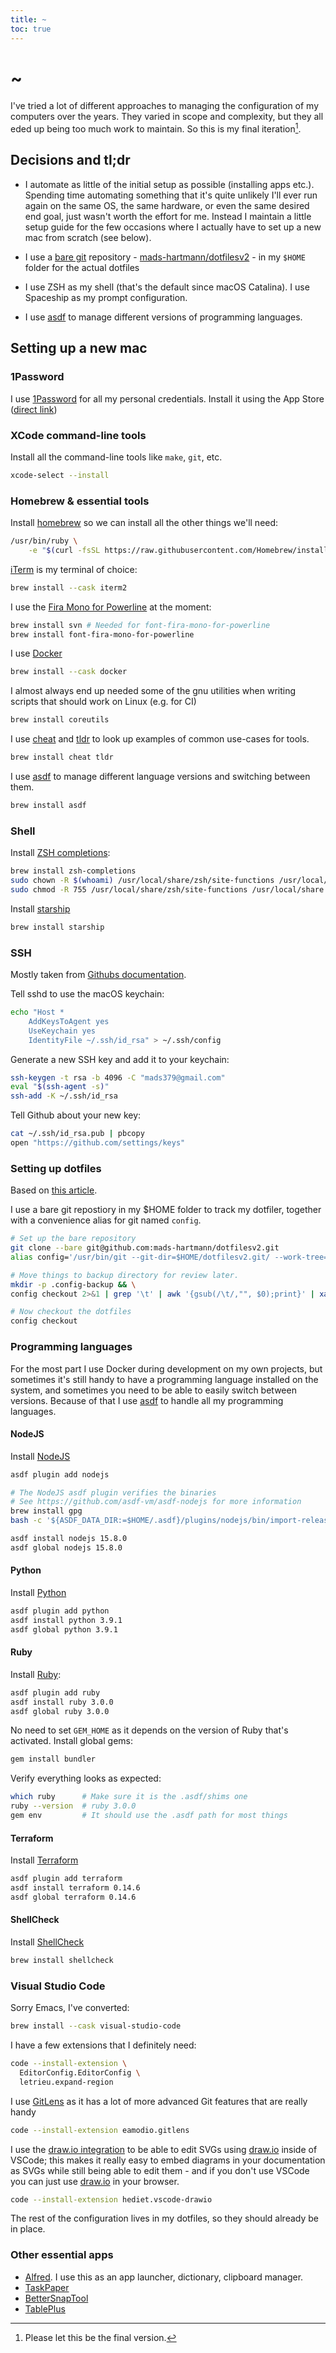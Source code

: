 ```yaml
---
title: ~
toc: true
---
```


# ~

I've tried a lot of different approaches to managing the configuration of my computers over the years. They varied in scope and complexity, but they all eded up being too much work to maintain. So this is my final iteration[^1].

## Decisions and tl;dr

- I automate as little of the initial setup as possible (installing apps etc.). Spending time automating something that it's quite unlikely I'll ever run again on the same OS, the same hardware, or even the same desired end goal, just wasn't worth the effort for me. Instead I maintain a little setup guide for the few occasions where I actually have to set up a new mac from scratch (see below).

- I use a [bare git](https://git-scm.com/docs/git-clone#Documentation/git-clone.txt---bare) repository - [mads-hartmann/dotfilesv2](https://github.com/mads-hartmann/dotfilesv2) - in my `$HOME` folder for the actual dotfiles 

- I use ZSH as my shell (that's the default since macOS Catalina). I use Spaceship as my prompt configuration.

- I use [asdf] to manage different versions of programming languages.

## Setting up a new mac

### 1Password

I use [1Password](https://1password.com) for all my personal credentials. Install it using the App Store ([direct link](https://apps.apple.com/dk/app/1password-7-password-manager/id1333542190?mt=12))

### XCode command-line tools

Install all the command-line tools like `make`, `git`, etc.

```sh
xcode-select --install
```

### Homebrew & essential tools

Install [homebrew](https://brew.sh) so we can install all the other things we'll need:

```sh
/usr/bin/ruby \
    -e "$(curl -fsSL https://raw.githubusercontent.com/Homebrew/install/master/install)"
```

[iTerm](https://iterm2.com) is my terminal of choice:

```sh
brew install --cask iterm2
```

I use the [Fira Mono for Powerline](https://github.com/powerline/fonts) at the moment:

```sh
brew install svn # Needed for font-fira-mono-for-powerline
brew install font-fira-mono-for-powerline
```

I use [Docker](https://www.docker.com)

```sh
brew install --cask docker
```

I almost always end up needed some of the gnu utilities when writing scripts that should work on Linux (e.g. for CI)

```sh
brew install coreutils
```

I use [cheat](https://github.com/chubin/cheat.sh) and [tldr](https://github.com/tldr-pages/tldr) to look up examples of common use-cases for tools.

```sh
brew install cheat tldr
```

I use [asdf] to manage different language versions and switching between them.

```sh
brew install asdf
```

### Shell

Install [ZSH completions](https://github.com/zsh-users/zsh-completions):

```sh
brew install zsh-completions
sudo chown -R $(whoami) /usr/local/share/zsh/site-functions /usr/local/share /usr/local/share/zsh
sudo chmod -R 755 /usr/local/share/zsh/site-functions /usr/local/share /usr/local/share/zsh
```

Install [starship](http://starship.rs)

```sh
brew install starship 
```

### SSH

Mostly taken from [Githubs documentation](https://help.github.com/en/articles/generating-a-new-ssh-key-and-adding-it-to-the-ssh-agent).

Tell sshd to use the macOS keychain:

```sh
echo "Host *
    AddKeysToAgent yes
    UseKeychain yes
    IdentityFile ~/.ssh/id_rsa" > ~/.ssh/config
```

Generate a new SSH key and add it to your keychain:

```sh
ssh-keygen -t rsa -b 4096 -C "mads379@gmail.com"
eval "$(ssh-agent -s)"
ssh-add -K ~/.ssh/id_rsa
```

Tell Github about your new key:

```sh
cat ~/.ssh/id_rsa.pub | pbcopy
open "https://github.com/settings/keys"
```

### Setting up dotfiles

Based on [this article](https://www.atlassian.com/git/tutorials/dotfiles).

I use a bare git repostiory in my $HOME folder to track my dotfiler, together with a convenience alias for git named `config`.

```sh
# Set up the bare repository
git clone --bare git@github.com:mads-hartmann/dotfilesv2.git
alias config='/usr/bin/git --git-dir=$HOME/dotfilesv2.git/ --work-tree=$HOME'

# Move things to backup directory for review later.
mkdir -p .config-backup && \
config checkout 2>&1 | grep '\t' | awk '{gsub(/\t/,"", $0);print}' | xargs -I{} sh -c 'mkdir -p ".config-backup/$(dirname "{}")" && mv "{}" ".config-backup/{}"'

# Now checkout the dotfiles
config checkout
```

### Programming languages

For the most part I use Docker during development on my own projects, but sometimes it's still handy to have a programming language installed on the system, and sometimes you need to be able to easily switch between versions. Because of that I use [asdf](https://asdf-vm.com) to handle all my programming languages.

#### NodeJS

Install [NodeJS](https://nodejs.org/en/)

```sh
asdf plugin add nodejs

# The NodeJS asdf plugin verifies the binaries
# See https://github.com/asdf-vm/asdf-nodejs for more information
brew install gpg
bash -c '${ASDF_DATA_DIR:=$HOME/.asdf}/plugins/nodejs/bin/import-release-team-keyring'

asdf install nodejs 15.8.0
asdf global nodejs 15.8.0
```

#### Python

Install [Python](https://www.python.org)

```sh
asdf plugin add python
asdf install python 3.9.1
asdf global python 3.9.1
```

#### Ruby

Install [Ruby](https://www.ruby-lang.org/en/):

```sh
asdf plugin add ruby
asdf install ruby 3.0.0
asdf global ruby 3.0.0
```

No need to set `GEM_HOME` as it depends on the version of Ruby that's activated. Install global gems:

```sh
gem install bundler
```

Verify everything looks as expected:

```sh
which ruby      # Make sure it is the .asdf/shims one
ruby --version  # ruby 3.0.0
gem env         # It should use the .asdf path for most things
```

#### Terraform

Install [Terraform](https://www.terraform.io)

```sh
asdf plugin add terraform
asdf install terraform 0.14.6
asdf global terraform 0.14.6
```

#### ShellCheck

Install [ShellCheck](https://www.shellcheck.net)

```sh
brew install shellcheck
```

### Visual Studio Code

Sorry Emacs, I've converted:

```sh
brew install --cask visual-studio-code
```

I have a few extensions that I definitely need:

```sh
code --install-extension \
  EditorConfig.EditorConfig \
  letrieu.expand-region
```

I use [GitLens](https://marketplace.visualstudio.com/items?itemName=eamodio.gitlens) as it has a lot of more advanced Git features that are really handy

```sh
code --install-extension eamodio.gitlens
```

I use the [draw.io integration](https://marketplace.visualstudio.com/items?itemName=hediet.vscode-drawio) to be able to edit SVGs using [draw.io](https://draw.io) inside of VSCode; this makes it really easy to embed diagrams in your documentation as SVGs while still being able to edit them - and if you don't use VSCode you can just use [draw.io](https://draw.io) in your browser.

```sh
code --install-extension hediet.vscode-drawio
```

The rest of the configuration lives in my dotfiles, so they should already be in place.

### Other essential apps

- [Alfred](https://www.alfredapp.com). I use this as an app launcher, dictionary, clipboard manager.
- [TaskPaper](https://www.taskpaper.com)
- [BetterSnapTool](https://apps.apple.com/us/app/bettersnaptool/id417375580)
- [TablePlus](https://tableplus.com)

[^1]: Please let this be the final version.

[asdf]: https://asdf-vm.com
